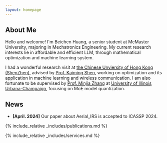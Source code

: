```yaml
---
layout: homepage
---
```


## About Me

Hello and welcome! I'm Beichen Huang, a senior student at McMaster University, majoring in Mechatronics Engineering. My current research interests lie in affordable and efficient LLM, through mathematical optimization and machine learning system.

I had a wonderful research visit at [the Chinese Unviersity of Hong Kong (ShenZhen)](https://www.cuhk.edu.cn/en), advised by [Prof. Kaiming Shen](https://kaimingshen.github.io/index.html), working on optimization and its application in machine learning and wireless communication. I am also fortunate to be supervised by [Prof. Minjia Zhang](https://minjiazhang.github.io/) at [University of Illinois Urbana-Champaign](https://illinois.edu/), focusing on MoE model quantization.



## News

- **[April. 2024]** Our paper about Aerial_IRS is accepted to ICASSP 2024.

{% include_relative _includes/publications.md %}

{% include_relative _includes/services.md %}
